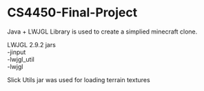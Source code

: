 # CS4450-Final-Project
Java + LWJGL Library is used to create a simplied minecraft clone. 

LWJGL 2.9.2 jars
<br>-jinput
<br>-lwjgl_util
<br>-lwjgl

Slick Utils jar was used for loading terrain textures
